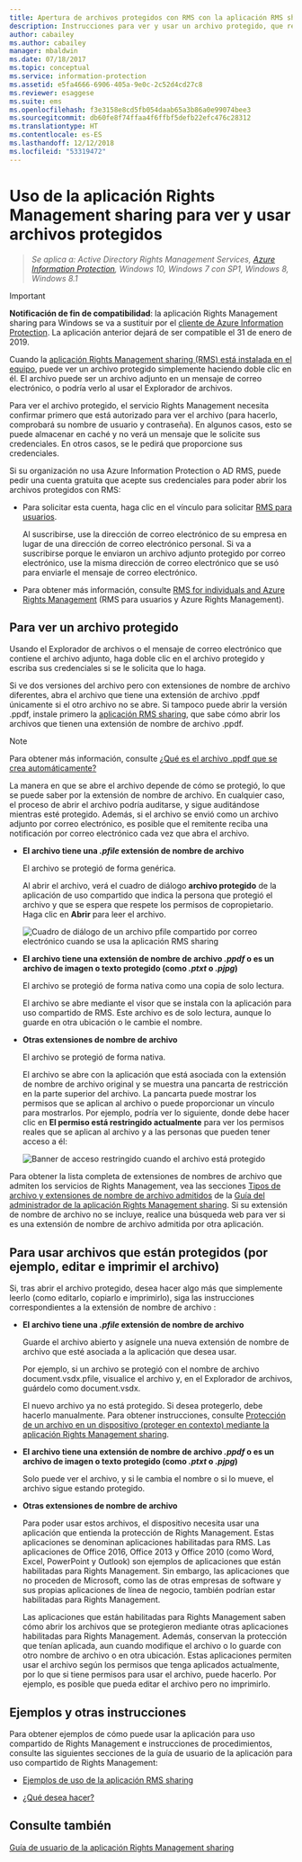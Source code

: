 ```yaml
---
title: Apertura de archivos protegidos con RMS con la aplicación RMS sharing
description: Instrucciones para ver y usar un archivo protegido, que requiere que tenga la aplicación Rights Management (RMS) sharing instalada.
author: cabailey
ms.author: cabailey
manager: mbaldwin
ms.date: 07/18/2017
ms.topic: conceptual
ms.service: information-protection
ms.assetid: e5fa4666-6906-405a-9e0c-2c52d4cd27c8
ms.reviewer: esaggese
ms.suite: ems
ms.openlocfilehash: f3e3158e8cd5fb054daab65a3b86a0e99074bee3
ms.sourcegitcommit: db60fe8f74ffaa4f6ffbf5defb22efc476c28312
ms.translationtype: HT
ms.contentlocale: es-ES
ms.lasthandoff: 12/12/2018
ms.locfileid: "53319472"
---
```

# <a name="use-the-rights-management-sharing-application-to-view-and-use-protected-files"></a>Uso de la aplicación Rights Management sharing para ver y usar archivos protegidos

>*Se aplica a: Active Directory Rights Management Services, [Azure Information Protection](https://azure.microsoft.com/pricing/details/information-protection), Windows 10, Windows 7 con SP1, Windows 8, Windows 8.1*

> [!IMPORTANT]
> **Notificación de fin de compatibilidad**: la aplicación Rights Management sharing para Windows se va a sustituir por el [cliente de Azure Information Protection](aip-client.md). La aplicación anterior dejará de ser compatible el 31 de enero de 2019.

Cuando la [aplicación Rights Management sharing (RMS) está instalada en el equipo](install-sharing-app.md), puede ver un archivo protegido simplemente haciendo doble clic en él. El archivo puede ser un archivo adjunto en un mensaje de correo electrónico, o podría verlo al usar el Explorador de archivos.

Para ver el archivo protegido, el servicio Rights Management necesita confirmar primero que está autorizado para ver el archivo (para hacerlo, comprobará su nombre de usuario y contraseña). En algunos casos, esto se puede almacenar en caché y no verá un mensaje que le solicite sus credenciales. En otros casos, se le pedirá que proporcione sus credenciales.

Si su organización no usa Azure Information Protection o AD RMS, puede pedir una cuenta gratuita que acepte sus credenciales para poder abrir los archivos protegidos con RMS:

- Para solicitar esta cuenta, haga clic en el vínculo para solicitar [RMS para usuarios](https://go.microsoft.com/fwlink/?LinkId=309469). 
    
    Al suscribirse, use la dirección de correo electrónico de su empresa en lugar de una dirección de correo electrónico personal. Si va a suscribirse porque le enviaron un archivo adjunto protegido por correo electrónico, use la misma dirección de correo electrónico que se usó para enviarle el mensaje de correo electrónico.

- Para obtener más información, consulte [RMS for individuals and Azure Rights Management](../rms-for-individuals.md) (RMS para usuarios y Azure Rights Management).

## <a name="to-view-a-protected-file"></a>Para ver un archivo protegido
Usando el Explorador de archivos o el mensaje de correo electrónico que contiene el archivo adjunto, haga doble clic en el archivo protegido y escriba sus credenciales si se le solicita que lo haga.

Si ve dos versiones del archivo pero con extensiones de nombre de archivo diferentes, abra el archivo que tiene una extensión de archivo .ppdf únicamente si el otro archivo no se abre. Si tampoco puede abrir la versión .ppdf, instale primero la [aplicación RMS sharing](install-sharing-app.md), que sabe cómo abrir los archivos que tienen una extensión de nombre de archivo .ppdf.

> [!NOTE]
> Para obtener más información, consulte [¿Qué es el archivo .ppdf que se crea automáticamente?](sharing-app-dialog-box.md#whats-the-ppdf-file-thats-automatically-created)

La manera en que se abre el archivo depende de cómo se protegió, lo que se puede saber por la extensión de nombre de archivo. En cualquier caso, el proceso de abrir el archivo podría auditarse, y sigue auditándose mientras esté protegido. Además, si el archivo se envió como un archivo adjunto por correo electrónico, es posible que el remitente reciba una notificación por correo electrónico cada vez que abra el archivo.

- **El archivo tiene una *.pfile*  extensión de nombre de archivo**

    El archivo se protegió de forma genérica.

    Al abrir el archivo, verá el cuadro de diálogo **archivo protegido** de la aplicación de uso compartido que indica la persona que protegió el archivo y que se espera que respete los permisos de copropietario. Haga clic en **Abrir** para leer el archivo.

    ![Cuadro de diálogo de un archivo pfile compartido por correo electrónico cuando se usa la aplicación RMS sharing](../media/ADRMS_MSRMSApp_PfilePermission.png)

- **El archivo tiene una extensión de nombre de archivo *.ppdf* o es un archivo de imagen o texto protegido (como *.ptxt* o *.pjpg*)**

    El archivo se protegió de forma nativa como una copia de solo lectura.

    El archivo se abre mediante el visor que se instala con la aplicación para uso compartido de RMS. Este archivo es de solo lectura, aunque lo guarde en otra ubicación o le cambie el nombre.

- **Otras extensiones de nombre de archivo**

    El archivo se protegió de forma nativa.

    El archivo se abre con la aplicación que está asociada con la extensión de nombre de archivo original y se muestra una pancarta de restricción en la parte superior del archivo. La pancarta puede mostrar los permisos que se aplican al archivo o puede proporcionar un vínculo para mostrarlos. Por ejemplo, podría ver lo siguiente, donde debe hacer clic en **El permiso está restringido actualmente** para ver los permisos reales que se aplican al archivo y a las personas que pueden tener acceso a él:

    ![Banner de acceso restringido cuando el archivo está protegido](../media/ADRMS_MSRMSApp_RestrictedAccess.png)



Para obtener la lista completa de extensiones de nombres de archivo que admiten los servicios de Rights Management, vea las secciones [Tipos de archivo y extensiones de nombre de archivo admitidos](sharing-app-admin-guide-technical.md#supported-file-types-and-file-name-extensions) de la [Guía del administrador de la aplicación Rights Management sharing](sharing-app-admin-guide.md). Si su extensión de nombre de archivo no se incluye, realice una búsqueda web para ver si es una extensión de nombre de archivo admitida por otra aplicación.

## <a name="to-use-files-that-have-been-protected-for-example-edit-and-print-the-file"></a>Para usar archivos que están protegidos (por ejemplo, editar e imprimir el archivo)
Si, tras abrir el archivo protegido, desea hacer algo más que simplemente leerlo (como editarlo, copiarlo e imprimirlo), siga las instrucciones correspondientes a la extensión de nombre de archivo :

- **El archivo tiene una *.pfile* extensión de nombre de archivo**

    Guarde el archivo abierto y asígnele una nueva extensión de nombre de archivo que esté asociada a la aplicación que desea usar.

    Por ejemplo, si un archivo se protegió con el nombre de archivo document.vsdx.pfile, visualice el archivo y, en el Explorador de archivos, guárdelo como document.vsdx.

    El nuevo archivo ya no está protegido. Si desea protegerlo, debe hacerlo manualmente. Para obtener instrucciones, consulte [Protección de un archivo en un dispositivo (proteger en contexto) mediante la aplicación Rights Management sharing](sharing-app-protect-in-place.md).

- **El archivo tiene una extensión de nombre de archivo *.ppdf* o es un archivo de imagen o texto protegido (como *.ptxt* o *.pjpg*)**

    Solo puede ver el archivo, y si le cambia el nombre o si lo mueve, el archivo sigue estando protegido.

- **Otras extensiones de nombre de archivo**

    Para poder usar estos archivos, el dispositivo necesita usar una aplicación que entienda la protección de Rights Management. Estas aplicaciones se denominan aplicaciones habilitadas para RMS. Las aplicaciones de Office 2016, Office 2013 y Office 2010 (como Word, Excel, PowerPoint y Outlook) son ejemplos de aplicaciones que están habilitadas para Rights Management. Sin embargo, las aplicaciones que no proceden de Microsoft, como las de otras empresas de software y sus propias aplicaciones de línea de negocio, también podrían estar habilitadas para Rights Management.

    Las aplicaciones que están habilitadas para Rights Management saben cómo abrir los archivos que se protegieron mediante otras aplicaciones habilitadas para Rights Management. Además, conservan la protección que tenían aplicada, aun cuando modifique el archivo o lo guarde con otro nombre de archivo o en otra ubicación. Estas aplicaciones permiten usar el archivo según los permisos que tenga aplicados actualmente, por lo que si tiene permisos para usar el archivo, puede hacerlo. Por ejemplo, es posible que pueda editar el archivo pero no imprimirlo.


## <a name="examples-and-other-instructions"></a>Ejemplos y otras instrucciones
Para obtener ejemplos de cómo puede usar la aplicación para uso compartido de Rights Management e instrucciones de procedimientos, consulte las siguientes secciones de la guía de usuario de la aplicación para uso compartido de Rights Management:

-   [Ejemplos de uso de la aplicación RMS sharing](sharing-app-user-guide.md#examples-for-using-the-rms-sharing-application)

-   [¿Qué desea hacer?](sharing-app-user-guide.md#what-do-you-want-to-do)

## <a name="see-also"></a>Consulte también
[Guía de usuario de la aplicación Rights Management sharing](sharing-app-user-guide.md)
